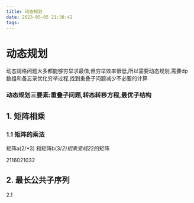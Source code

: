 ```yaml
---
title: 动态规划
date: 2023-05-05 21:30:42
tags:  
---
```

# 动态规划

动态规格问题大多都能够穷举求最值,但穷举效率很低,所以需要动态规划,需要dp数组和备忘录优化穷举过程,找到重叠子问题减少不必要的计算.

### 动态规划三要素:重叠子问题,转态转移方程,最优子结构

## 1. 矩阵相乘

### 1.1 矩阵的乘法

矩阵a(2/*3) 和矩阵b(3/*2)相乘变成2*2的矩阵

2116021032

## 2. 最长公共子序列

2.1 

